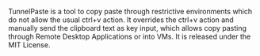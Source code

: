 TunnelPaste is a tool to copy paste through restrictive environments which do not allow the usual ctrl+v action. It overrides the ctrl+v action and manually send the clipboard text as key input, which allows copy pasting through Remote Desktop Applications or into VMs. It is released under the MIT License.


